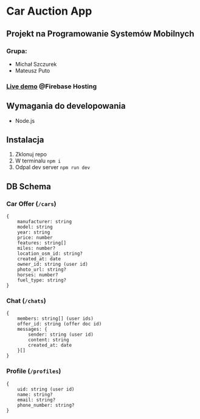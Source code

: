 # Car Auction App

## Projekt na Programowanie Systemów Mobilnych

### Grupa:

- Michał Szczurek
- Mateusz Puto

### [Live demo]() @Firebase Hosting

## Wymagania do developowania

- Node.js

## Instalacja

1. Zklonuj repo
2. W terminalu `npm i`
3. Odpal dev server `npm run dev`

## DB Schema

### Car Offer (`/cars`)

```
{
    manufacturer: string
    model: string
    year: string
    price: number
    features: string[]
    miles: number?
    location_osm_id: string?
    created_at: date
    owner_id: string (user id)
    photo_url: string?
    horses: number?
    fuel_type: string?
}
```

### Chat (`/chats`)

```
{
    members: string[] (user ids)
    offer_id: string (offer doc id)
    messages: {
        sender: string (user id)
        content: string
        created_at: date
    }[]
}
```

### Profile (`/profiles`)

```
{
    uid: string (user id)
    name: string?
    email: string?
    phone_number: string?
}
```
